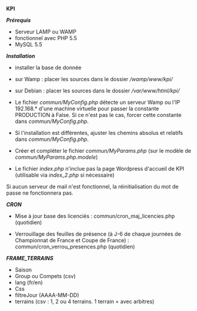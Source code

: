 __KPI__

___Prérequis___

- Serveur LAMP ou WAMP
- fonctionnel avec PHP 5.5
- MySQL 5.5

___Installation___

- installer la base de donnée

- sur Wamp : placer les sources dans le dossier */wamp/www/kpi/*

- sur Debian : placer les sources dans le dossier */var/www/html/kpi/*

- Le fichier *commun/MyConfig.php* détecte un serveur Wamp ou l'IP 192.168.* d'une machine virtuelle pour passer la constante PRODUCTION à False.
Si ce n'est pas le cas, forcer cette constante dans *commun/MyConfig.php*.

- Si l'installation est différentes, ajuster les chemins absolus et relatifs dans *commun/MyConfig.php*.

- Créer et compléter le fichier *commun/MyParams.php* (sur le modèle de *commun/MyParams.php.modele*)

- Le fichier *index.php* n'inclue pas la page Wordpress d'accueil de KPI (utilisable via *index_2.php* si nécessaire)


Si aucun serveur de mail n'est fonctionnel, la réinitialisation du mot de passe ne fonctionnera pas.

___CRON___

- Mise à jour base des licenciés : commun/cron_maj_licencies.php  (quotidien)

- Verrouillage des feuilles de présence (à J-6 de chaque journées de Championnat de France et Coupe de France) : commun/cron_verrou_presences.php  (quotidien)

 
___FRAME_TERRAINS___

- Saison
- Group ou Compets (csv)
- lang (fr/en)
- Css
- filtreJour (AAAA-MM-DD)
- terrains (csv : 1, 2 ou 4 terrains. 1 terrain = avec arbitres)

